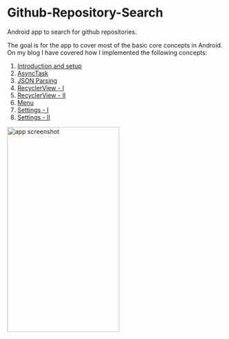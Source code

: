 # Github-Repository-Search
Android app to search for github repositories.

The goal is for the app to cover most of the basic core concepts in Android. On my blog I have covered how I implemented the following concepts:

1. [Introduction and setup](https://www.avinsharma.com/android-basics-intro/)
2. [AsyncTask](https://www.avinsharma.com/android-basics-async-task/)
3. [JSON Parsing](https://www.avinsharma.com/android-basics-json-parsing/)
4. [RecyclerView - I](https://www.avinsharma.com/android-basics-recyclerview-I/)
5. [RecyclerView - II](https://www.avinsharma.com/android-basics-recyclerview-II/)
6. [Menu](https://www.avinsharma.com/android-basics-menu/)
7. [Settings - I](https://www.avinsharma.com/android-basics-settings-I/)
8. [Settings - II](https://www.avinsharma.com/android-basics-settings-II/)

<img src="app.gif" alt="app screenshot" width="260" height="475">

